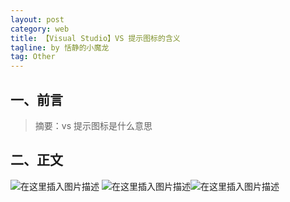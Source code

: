 ```yaml
---
layout: post
category: web
title: 【Visual Studio】VS 提示图标的含义
tagline: by 恬静的小魔龙
tag: Other
---
```


## 一、前言
> 摘要：vs 提示图标是什么意思


## 二、正文
![在这里插入图片描述](https://img-blog.csdnimg.cn/20190404170350990.png?x-oss-process=image/watermark,type_ZmFuZ3poZW5naGVpdGk,shadow_10,text_aHR0cHM6Ly9ibG9nLmNzZG4ubmV0L3E3NjQ0MjQ1Njc=,size_16,color_FFFFFF,t_70)
![在这里插入图片描述](https://img-blog.csdnimg.cn/20190404170402158.png)![在这里插入图片描述](https://img-blog.csdnimg.cn/20190404170408746.png)
